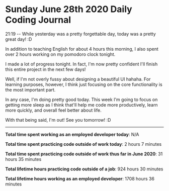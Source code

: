 # Sunday June 28th 2020 Daily Coding Journal

21:19 -- While yesterday was a pretty forgettable day, today was a pretty great day! :D

In addition to teaching English for about 4 hours this morning, I also spent over 2 hours working on my pomodoro clock tonight.

I made a lot of progress tonight. In fact, I'm now pretty confident I'll finish this entire project in the next few days!

Well, if I'm not overly fussy about designing a beautiful UI hahaha. For learning purposes, however, I think just focusing on the core functionality is the most important part.

In any case, I'm doing pretty good today. This week I'm going to focus on getting more sleep as I think that'll help me code more productively, learn more quickly, and overall feel better about life.

With that being said, I'm out! See you tomorrow! :D

---

**Total time spent working as an employed developer today**: N/A

**Total time spent practicing code outside of work today**: 2 hours 7 minutes

**Total time spent practicing code outside of work thus far in June 2020**: 31 hours 35 minutes

**Total lifetime hours practicing code outside of a job**: 924 hours 30 minutes

**Total lifetime hours working as an employed developer**: 1708 hours 36 minutes
